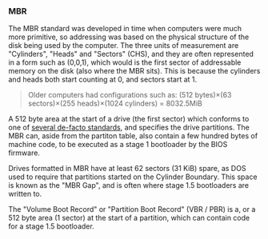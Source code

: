 ### MBR

The MBR standard was developed in time when computers were much more primitive, so addressing was based on the physical structure of the disk being used by the computer. The three units of measurement are "Cylinders", "Heads" and "Sectors" (CHS), and they are often represented in a form such as (0,0,1), which would is the first sector of addressable memory on the disk (also where the MBR sits). This is because the cylinders and heads both start counting at 0, and sectors start at 1.

> Older computers had configurations such as: (512 bytes)×(63 sectors)×(255 heads)×(1024 cylinders) = 8032.5MiB

A 512 byte area at the start of a drive (the first sector) which conforms to one of [several de-facto standards](https://en.wikipedia.org/wiki/Master_boot_record#Sector_layout), and specifies the drive partitions. The MBR can, aside from the partiton table, also contain a few hundred bytes of machine code, to be executed as a stage 1 bootloader by the BIOS firmware.

Drives formatted in MBR have at least 62 sectors (31 KiB) spare, as DOS used to require that partitions started on the Cylinder Boundary. This space is known as the "MBR Gap", and is often where stage 1.5 bootloaders are written to.

The "Volume Boot Record" or "Partition Boot Record" (VBR / PBR) is a, or a 512 byte area (1 sector) at the start of a partition, which can contain code for a stage 1.5 bootloader.
